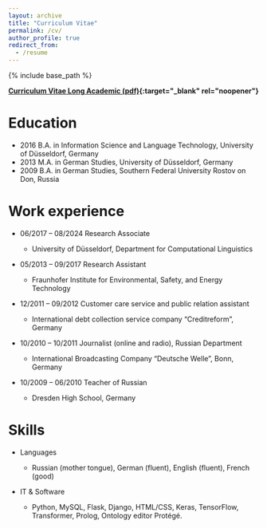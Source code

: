 ```yaml
---
layout: archive
title: "Curriculum Vitae"
permalink: /cv/
author_profile: true
redirect_from:
  - /resume
---
```


{% include base_path %}

**[Curriculum Vitae Long Academic (pdf)](https://tatianabladier.github.io/files/Bladier_CV_long_academic.pdf){:target="_blank" rel="noopener"}**<br />

Education
======

* 2016 B.A. in Information Science and Language Technology, University of Düsseldorf, Germany
* 2013 M.A. in German Studies, University of Düsseldorf, Germany
* 2009 B.A. in German Studies, Southern Federal University Rostov on Don, Russia

Work experience
======
* 06/2017 – 08/2024 Research Associate
  * University of Düsseldorf, Department for Computational Linguistics

* 05/2013 – 09/2017 Research Assistant
  * Fraunhofer Institute for Environmental, Safety, and Energy Technology

* 12/2011 – 09/2012 Customer care service and public relation assistant
  * International debt collection service company “Creditreform”, Germany
  
* 10/2010 – 10/2011 Journalist (online and radio), Russian Department
  * International Broadcasting Company “Deutsche Welle”, Bonn, Germany
  
* 10/2009 – 06/2010 Teacher of Russian
  * Dresden High School, Germany
  
Skills
======
* Languages
  * Russian (mother tongue), German (fluent), English (fluent), French (good)

* IT & Software
  * Python, MySQL, Flask, Django, HTML/CSS, Keras, TensorFlow, Transformer, Prolog, Ontology editor Protégé.
  
